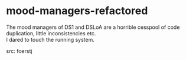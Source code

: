 # mood-managers-refactored

The mood managers of DS1 and DSLoA are a horrible cesspool of code duplication, little inconsistencies etc.\
I dared to touch the running system.

src: foerstj
